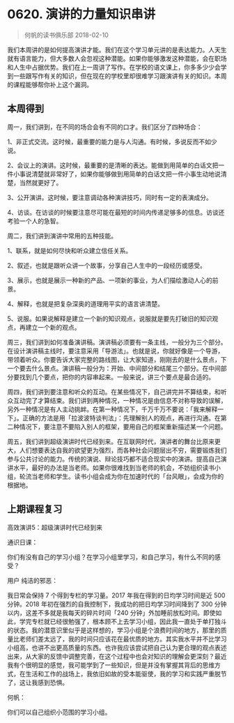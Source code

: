# 0620. 演讲的力量知识串讲
> 何帆的读书俱乐部
2018-02-10

我们本周讲的是如何提高演讲才能。我们在这个学习单元讲的是表达能力。人天生就有语言能力，但大多数人会忽视这种潜能。如果你能够激发这种潜能，会在职场和人生中占据优势。我们在上一周讲了写作。在学校的语文课上，你多多少少会学到一些跟写作有关的知识，但在现在的学校里却很难学习跟演讲有关的知识。本周的课程能够帮你补上这个漏洞。

## 本周得到
周一，我们讲到，在不同的场合会有不同的口才。我们区分了四种场合：

1、非正式交流。这时候，最重要的能力是与人沟通。有时候，多说反而不如少说。

2、会议上的演讲。这时候，最重要的是清晰的表达。能做到用简单的白话文把一件小事说清楚就非常好了，如果你能够做到用简单的白话文把一件小事生动地说清楚，当然就更好了。

3、公开演讲。这时候，要注意调动各种演讲技巧，同时有一定的表演成分。

4、访谈。在访谈的时候要注意尽可能在最短的时间内传递足够多的信息。访谈还考验一个人的急智。

周二，我们讲到演讲中常用的五种技能。

1、联系，就是如何尽快和听众建立信任关系。

2、叙述，也就是跟听众讲一个故事，分享自己人生中的一段经历或感受。

3、展示，也就是展示一种新的产品、一项新的事业，为人们描绘激动人心的前景。

4、解释，也就是把复杂深奥的道理用平实的语言讲清楚。

5、说服。如果说解释是建立一个新的知识观点，说服就是要先打破旧的知识观点，再建立一个新的观点。

周三，我们讲到如何准备演讲稿。演讲稿必须要有一条主线，一般分为三个部分。在设计演讲稿主线时，要注意采用「导游法」。也就是说，你就好像是一个导游，带领着听众。你要告诉大家完整的路线图，让大家知道，刚刚去的是什么景点，下一个要去什么景点。演讲稿一般分为：开始、中间部分和结尾三个部分。在中间部分要找到几个要点，把你的内容串起来。一般来说，讲三个要点是最合适的。

周四，我们讲到要注意和听众的互动。在某些情况下，自己讲完并不算结束，和听众互动完了才算结束。我们讲到两种情况，一种情况是由信息不对称导致的误解，另外一种情况是有人主动挑衅。在第一种情况下，千万千万不要说：「我来解释一下」。正确的方法是用「拉波波特谈判法」：先理解别人的观点，再进行沟通。在第二种情况下，要注意不要陷入别人的框架，要用自己的框架重新描述某一个问题。

周五，我们讲到超级演讲时代已经到来。在互联网时代，演讲者的舞台比原来更大，人们想要表达自我的欲望更为强烈，而各种社会问题层出不穷，需要锻炼我们参与公共讨论的能力。传统的演说、辩论技巧都不适合现实中的演讲。提高自己演讲水平，最好的办法是当老师。如果你很难找到当老师的机会，不妨组织读书小组，轮流当老师和学生。读书小组会成为你在加速时代的「台风眼」，会成为你的根据地。

## 上期课程复习
高效演讲5：超级演讲时代已经到来

通识日课：

你们有没有自己的学习小组？在学习小组里学习，和自己学习，有什么不同的感受？

用户 纯洁的邪恶：

我日常会保持 7 个得到专栏的学习量。2017 年我在得到的日均学习时间是近 500 分钟。2018 年初在强烈的自我控制下，我成功的把日均学习时间降到了 300 分钟以内，这差不多就是我每天的碎片时间「240 分钟」外加睡前放松时间。即使如此，学完专栏就已经很勉强了，根本顾不上去学习小组，因此我一直处于单打独斗的状态。我的潜意识里似乎是这样想的，学习小组是个浪费时间的地方，那里的质量比老师们差太远了，我的时间只应该花在最优质的地方。其实我水平并不比学习小组高，也讲不出更高质量的东西。也许我应该尝试把自己认为更合理的观点表述出来，从大家的反馈中调整完善，在这个过程中也会对知识的理解会更深刻？最近我有个很明显的感觉，我可能学到了一些知识，但是并没有掌握其背后的思维方式，在生活和工作的战场上，我依旧如故的受本能驱使，我的学习和实践严重脱节了，这让我感到恐惧。

何帆：

你们可以自己组织小范围的学习小组。


